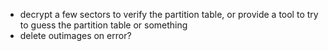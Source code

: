 - decrypt a few sectors to verify the partition table, or provide a tool to try to guess the partition table or something
- delete outimages on error?
